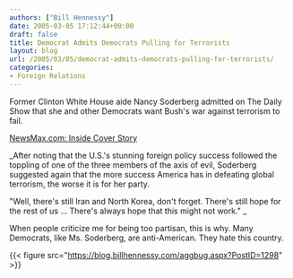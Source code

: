 ```yaml
---
authors: ["Bill Hennessy"]
date: 2005-03-05 17:12:44+00:00
draft: false
title: Democrat Admits Democrats Pulling for Terrorists
layout: blog
url: /2005/03/05/democrat-admits-democrats-pulling-for-terrorists/
categories:
- Foreign Relations
---
```


Former Clinton White House aide Nancy Soderberg admitted on The Daily Show that she and other Democrats want Bush's war against terrorism to fail.




[NewsMax.com: Inside Cover Story](https://www.newsmax.com/archives/ic/2005/3/5/65606.shtml)




_After noting that the U.S.'s stunning foreign policy success followed the toppling of one of the three members of the axis of evil, Soderberg suggested again that the more success America has in defeating global terrorism, the worse it is for her party.  
  
"Well, there's still Iran and North Korea, don't forget. There's still hope for the rest of us ... There's always hope that this might not work." _




When people criticize me for being too partisan, this is why. Many Democrats, like Ms. Soderberg, are anti-American. They hate this country.

{{< figure src="https://blog.billhennessy.com/aggbug.aspx?PostID=1298" >}}


